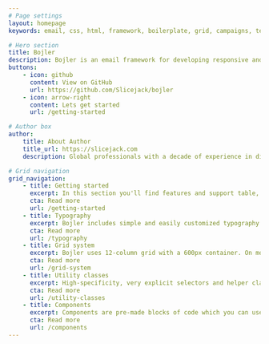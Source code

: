 ```yaml
---
# Page settings
layout: homepage
keywords: email, css, html, framework, boilerplate, grid, campaigns, templates, bojler, slicejack

# Hero section
title: Bojler
description: Bojler is an email framework for developing responsive and lightweight email templates that will render correctly across each of the most popular email clients.
buttons:
    - icon: github
      content: View on GitHub
      url: https://github.com/Slicejack/bojler
    - icon: arrow-right
      content: Lets get started
      url: /getting-started

# Author box
author:
    title: About Author
    title_url: https://slicejack.com
    description: Global professionals with a decade of experience in digital development services. <br>We design and build great-looking tested email templates — so you don’t have to.

# Grid navigation
grid_navigation:
    - title: Getting started
      excerpt: In this section you'll find features and support table, basic information about Bojler and how to use it properly. If you're first time user then you should read this first.
      cta: Read more
      url: /getting-started
    - title: Typography
      excerpt: Bojler includes simple and easily customized typography for headings, table cells and lists.
      cta: Read more
      url: /typography
    - title: Grid system
      excerpt: Bojler uses 12-column grid with a 600px container. On mobile devices (under 640px wide), columns become full width and stack vertically.
      cta: Read more
      url: /grid-system
    - title: Utility classes
      excerpt: High-specificity, very explicit selectors and helper classes. We use them to easily manipulate with things such as alignments and images.
      cta: Read more
      url: /utility-classes
    - title: Components
      excerpt: Components are pre-made blocks of code which you can use to build your own email template. These components are optional and other things don’t depend on them.
      cta: Read more
      url: /components
---
```

